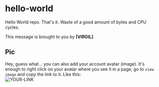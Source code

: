 # hello-world

Hello World repo. That's it. Waste of a good amount of bytes and CPU cycles.

This message is brought to you by **[VIRGIL]**.

## Pic

Hey, guess what... you can also add your account avatar (image). It's enough to right click on your avatar where you see it in a page, go to `view image` and copy the link to it.
Like this:  
![YOUR-LINK](https://avatars.githubusercontent.com/u/103119714?v=4)
